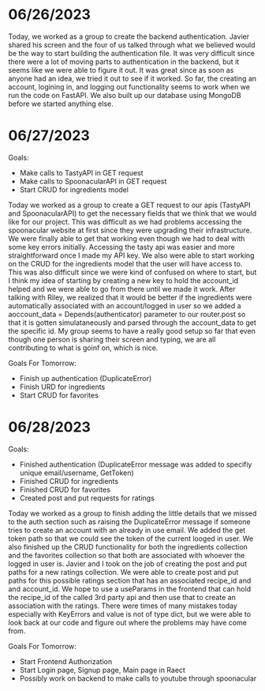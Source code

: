 # 06/26/2023
Today, we worked as a group to create the backend authentication. Javier shared his screen and the four of us talked through what we believed would be the way to start building the authentication file. It was very difficult since there were a lot of moving parts to authentication in the backend, but it seems like we were able to figure it out. It was great since as soon as anyone had an idea, we tried it out to see if it worked. So far, the creating an account, logining in, and logging out functionality seems to work when we run the code on FastAPI. We also built up our database using MongoDB before we started anything else.

# 06/27/2023
Goals:
- Make calls to TastyAPI in GET request
- Make calls to SpoonacularAPI in GET request
- Start CRUD for ingredients model

Today we worked as a group to create a GET request to our apis (TastyAPI and SpoonacularAPI) to get the necessary fields that we think that we would like for our project. This was difficult as we had problems accessing the spoonacular website at first since they were upgrading their infrastructure. We were finally able to get that working even though we had to deal with some key errors initially. Accessing the tasty api was easier and more straightforward once I made my API key. We also were able to start working on the CRUD for the ingredients model that the user will have access to. This was also difficult since we were kind of confused on where to start, but I think my idea of starting by creating a new key to hold the account_id helped and we were able to go from there until we made it work. After talking with Riley, we realized that it would be better if the ingredients were automatically associated with an account/logged in user so we added a aoccount_data = Depends(authenticator) parameter to our router.post so that it is gotten simulataneously and parsed through the account_data to get the specific id. My group seems to have a really good setup so far that even though one person is sharing their screen and typing, we are all contributing to what is goinf on, which is nice.

Goals For Tomorrow:
- Finish up authentication (DuplicateError)
- Finish URD for ingredients
- Start CRUD for favorites

# 06/28/2023
Goals:
- Finished authentication (DuplicateError message was added to specifiy unique email/username, GetToken)
- Finished CRUD for ingredients
- Finished CRUD for favorites
- Created post and put requests for ratings

Today we worked as a group to finish adding the little details that we missed to the auth section such as raising the DuplicateError message if someone tries to create an account with an already in use email. We added the get token path so that we could see the token of the current looged in user. We also finished up the CRUD functionality for both the ingredients collection and the favorites collection so that both are associated with whoever the logged in user is. Javier and I took on the job of creating the post and put paths for a new ratings collection. We were able to create post and put paths for this possible ratings section that has an associated recipe_id and and account_id. We hope to use a useParams in the frontend that can hold the recipe_id of the called 3rd party api and then use that to create an association with the ratings. There were times of many mistakes today especially with KeyErrors and value is not of type dict, but we were able to look back at our code and figure out where the problems may have come from.

Goals For Tomorrow:
- Start Frontend Authorization
- Start Login page, Signup page, Main page in Raect
- Possibly work on backend to make calls to youtube through spoonacular
